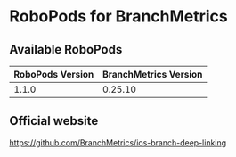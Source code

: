 # RoboPods for BranchMetrics

## Available RoboPods

| RoboPods Version  | BranchMetrics Version |
|-------------------|-----------------------|
| 1.1.0             | 0.25.10               |

## Official website

https://github.com/BranchMetrics/ios-branch-deep-linking
